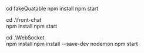 cd fakeQuatable
npm install
npm start

cd .\front-chat\
npm install
npm start

cd .\WebSocket\
npm install
npm install --save-dev nodemon
npm start
